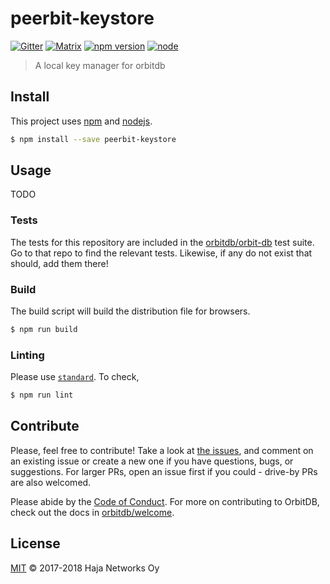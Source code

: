 # peerbit-keystore

[![Gitter](https://img.shields.io/gitter/room/nwjs/nw.js.svg)](https://gitter.im/orbitdb/Lobby) [![Matrix](https://img.shields.io/badge/matrix-%23orbitdb%3Apermaweb.io-blue.svg)](https://riot.permaweb.io/#/room/#orbitdb:permaweb.io) 
[![npm version](https://badge.fury.io/js/peerbit-keystore.svg)](https://www.npmjs.com/package/peerbit-keystore)
[![node](https://img.shields.io/node/v/peerbit-keystore.svg)](https://www.npmjs.com/package/peerbit-keystore)

> A local key manager for orbitdb

## Install

This project uses [npm](http://npmjs.com/) and [nodejs](https://nodejs.org/).

```sh
$ npm install --save peerbit-keystore
```

## Usage

TODO

### Tests

The tests for this repository are included in the [orbitdb/orbit-db](https://github.com/orbitdb/orbit-db) test suite. Go to that repo to find the relevant tests. Likewise, if any do not exist that should, add them there!

### Build

The build script will build the distribution file for browsers.

```sh
$ npm run build
```

### Linting

Please use [`standard`](https://standardjs.com). To check,


```sh
$ npm run lint
```

## Contribute

Please, feel free to contribute! Take a look at [the issues](https://github.com/orbitdb/peerbit-keystore/issues), and comment on an existing issue or create a new one if you have questions, bugs, or suggestions. For larger PRs, open an issue first if you could - drive-by PRs are also welcomed.

Please abide by the [Code of Conduct](CODE_OF_CONDUCT.md). For more on contributing to OrbitDB, check out the docs in [orbitdb/welcome](https://github.com/orbitdb/welcome).


## License

[MIT](LICENSE) © 2017-2018 Haja Networks Oy
